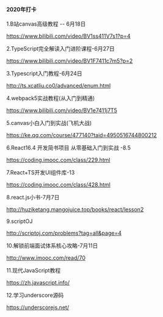 #### 2020年打卡

1.B站canvas高级教程 -- 6月18日

https://www.bilibili.com/video/BV1ss411V7s1?p=4

2.TypeScript完全解读入门进阶课程-6月27日

https://www.bilibili.com/video/BV1F7411c7m5?p=2

3.Typescript入门教程-6月24日

http://ts.xcatliu.co0/advanced/enum.html

4.webpack5实战教程(从入门到精通)

https://www.bilibili.com/video/BV1e7411j7T5

5.canvas小白入门到实战(飞机大战)

https://ke.qq.com/course/477140?taid=4950516744800212

6.React16.4 开发简书项目 从零基础入门到实战 -8.5

https://coding.imooc.com/class/229.html

7.React+TS开发UI组件库-13

https://coding.imooc.com/class/428.html

8.react.js小书-7月7日

http://huziketang.mangojuice.top/books/react/lesson2

9.scriptOJ

http://scriptoj.com/problems?tag=all&page=4

10.解锁前端面试体系核心攻略-7月11日

http://www.imooc.com/read/70

11.现代JavaScript教程

https://zh.javascript.info/

12.学习underscore源码

https://underscorejs.net/